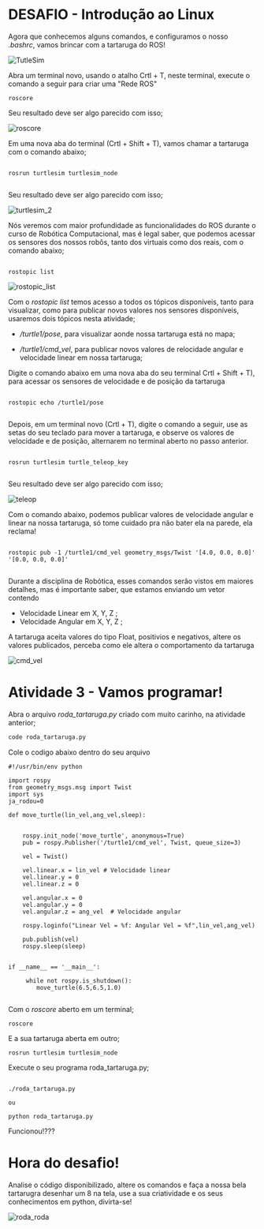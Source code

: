# DESAFIO - Introdução ao Linux 

Agora que conhecemos alguns comandos, e configuramos o nosso *.bashrc*, vamos brincar com a tartaruga do ROS!


![TutleSim](/img/turtlesim.png)

Abra um terminal novo, usando o atalho Crtl + T, neste terminal, execute o comando a seguir para criar uma "Rede ROS"

```
roscore

```

Seu resultado deve ser algo parecido com isso;

![roscore](/img/roscore.png)


Em uma nova aba do terminal (Crtl + Shift + T), vamos chamar a tartaruga com o comando abaixo;


```

rosrun turtlesim turtlesim_node 


```

Seu resultado deve ser algo parecido com isso;

![turtlesim_2](/img/turtlesim_2.png)


Nós veremos com maior profundidade as funcionalidades do ROS durante o curso de Robótica Computacional, mas é legal saber, que podemos acessar os sensores dos nossos robôs, tanto dos virtuais como dos reais, com o comando abaixo;

```

rostopic list

```

![rostopic_list](/img/rostopic_list.png)

Com o *rostopic list* temos acesso a todos os tópicos disponíveis, tanto para visualizar, como para publicar novos valores nos sensores disponíveis, usaremos dois tópicos nesta atividade;

- */turtle1/pose*, para visualizar aonde nossa tartaruga está no mapa;

- */turtle1/cmd_vel*, para publicar novos valores de relocidade angular e velocidade linear em nossa tartaruga;


Digite o comando abaixo em uma nova aba do seu terminal Crtl + Shift + T), para acessar os sensores de velocidade e de posição da tartaruga

```

rostopic echo /turtle1/pose 


```

Depois, em um terminal novo (Crtl + T), digite o comando a seguir, use as setas do seu teclado para mover a tartaruga, e observe os valores de velocidade e de posição, alternarem no terminal aberto no passo anterior.

```

rosrun turtlesim turtle_teleop_key 


```



Seu resultado deve ser algo parecido com isso;

![teleop](/img/teleop.gif)



Com o comando abaixo, podemos publicar valores de velocidade angular e linear na nossa tartaruga, só tome cuidado pra não bater ela na parede, ela reclama!

```

rostopic pub -1 /turtle1/cmd_vel geometry_msgs/Twist '[4.0, 0.0, 0.0]' '[0.0, 0.0, 0.0]'


```

Durante a disciplina de Robótica, esses comandos serão vistos em maiores detalhes, mas é importante saber, que estamos enviando um vetor contendo

- Velocidade Linear em X, Y, Z ;
- Velocidade Angular em X, Y, Z ;

A tartaruga aceita valores do tipo Float, positivios e negativos, altere os valores publicados, perceba como ele altera o comportamento da tartaruga


![cmd_vel](/img/cmd_vel.gif)





# Atividade 3 - Vamos programar!

Abra o arquivo *roda_tartaruga.py* criado com muito carinho, na atividade anterior;

```bash
code roda_tartaruga.py
```

Cole o codigo abaixo dentro do seu arquivo

```
#!/usr/bin/env python

import rospy
from geometry_msgs.msg import Twist
import sys
ja_rodou=0

def move_turtle(lin_vel,ang_vel,sleep):


    rospy.init_node('move_turtle', anonymous=True)
    pub = rospy.Publisher('/turtle1/cmd_vel', Twist, queue_size=3)

    vel = Twist()       

    vel.linear.x = lin_vel # Velocidade linear
    vel.linear.y = 0
    vel.linear.z = 0

    vel.angular.x = 0
    vel.angular.y = 0
    vel.angular.z = ang_vel  # Velocidade angular

    rospy.loginfo("Linear Vel = %f: Angular Vel = %f",lin_vel,ang_vel)

    pub.publish(vel)
    rospy.sleep(sleep)


if __name__ == '__main__':

     while not rospy.is_shutdown():
        move_turtle(6.5,6.5,1.0)


```

Com o *roscore* aberto em um terminal;

```
roscore

```

E a sua tartaruga aberta em outro;

```
rosrun turtlesim turtlesim_node 

```

Execute o seu programa roda_tartaruga.py;

```

./roda_tartaruga.py

ou

python roda_tartaruga.py

```
Funcionou!???

# Hora do desafio!

Analise o código disponibilizado, altere os comandos e faça a nossa bela tartarugra desenhar um 8 na tela, use a sua criatividade e os seus conhecimentos em python, divirta-se!



![roda_roda](/img/roda_roda.gif)





